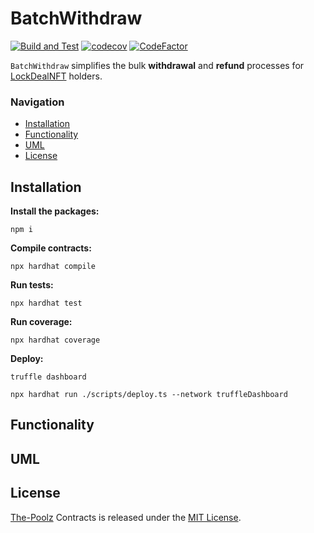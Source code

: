 # BatchWithdraw

[![Build and Test](https://github.com/The-Poolz/BatchWithdraw/actions/workflows/node.js.yml/badge.svg)](https://github.com/The-Poolz/BatchWithdraw/actions/workflows/node.js.yml)
[![codecov](https://codecov.io/gh/The-Poolz/BatchWithdraw/graph/badge.svg)](https://codecov.io/gh/The-Poolz/BatchWithdraw)
[![CodeFactor](https://www.codefactor.io/repository/github/the-poolz/BatchWithdraw/badge)](https://www.codefactor.io/repository/github/the-poolz/BatchWithdraw)

`BatchWithdraw` simplifies the bulk **withdrawal** and **refund** processes for [LockDealNFT](https://github.com/The-Poolz/LockDealNFT) holders.

### Navigation

-   [Installation](#installation)
-   [Functionality](#functionality)
-   [UML](#uml)
-   [License](#license)

## Installation

**Install the packages:**

```console
npm i
```

**Compile contracts:**

```console
npx hardhat compile
```

**Run tests:**

```console
npx hardhat test
```

**Run coverage:**

```console
npx hardhat coverage
```

**Deploy:**

```console
truffle dashboard
```

```console
npx hardhat run ./scripts/deploy.ts --network truffleDashboard
```
## Functionality

## UML

## License
[The-Poolz](https://poolz.finance/) Contracts is released under the [MIT License](https://github.com/The-Poolz/BatchWithdraw/blob/master/LICENSE).